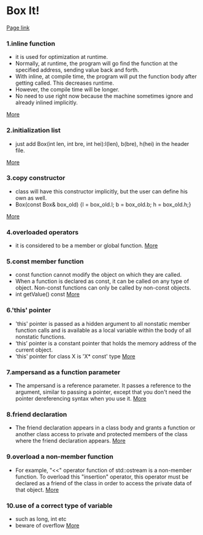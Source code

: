 # Box It!

[Page link](https://www.hackerrank.com/challenges/box-it/problem)

### 1.inline function
- it is used for optimization at runtime.
- Normally, at runtime, the program will go find the function at the specified address, sending value back and forth.
- With inline, at compile time, the program will put the function body after getting called. This decreases runtime.
- However, the compile time will be longer.
- No need to use right now because the machine sometimes ignore and already inlined implicitly.

[More](https://stackoverflow.com/questions/1759300/when-should-i-write-the-keyword-inline-for-a-function-method)

### 2.initialization list
- just add Box(int len, int bre, int hei):l(len), b(bre), h(hei) in the header file.

[More](https://www.cprogramming.com/tutorial/initialization-lists-c++.html)

### 3.copy constructor
- class will have this constructor implicitly, but the user can define his own as well.
- Box(const Box& box_old) {l = box_old.l; b = box_old.b; h = box_old.h;}

[More](https://www.geeksforgeeks.org/copy-constructor-in-cpp/)

### 4.overloaded operators
- it is considered to be a member or global function.
[More](https://www.ibm.com/support/knowledgecenter/en/SSLTBW_2.2.0/com.ibm.zos.v2r2.cbclx01/cplr318.htm)

### 5.const member function
- const function cannot modify the object on which they are called.
- When a function is declared as const, it can be called on any type of object. Non-const functions can only be called by non-const objects.
- int getValue() const
[More](https://www.geeksforgeeks.org/const-member-functions-c/)

### 6.'this' pointer
- 'this' pointer is passed as a hidden argument to all nonstatic member function calls and is available as a local variable within the body of all nonstatic functions.
- ‘this’ pointer is a constant pointer that holds the memory address of the current object.
- 'this' pointer for class X is 'X* const' type 
[More](https://www.geeksforgeeks.org/this-pointer-in-c/)

### 7.ampersand as a function parameter
- The ampersand is a reference parameter. It passes a reference to the argument, similar to passing a pointer, except that you don't need the pointer dereferencing syntax when you use it.
[More](https://www.quora.com/What-does-ampersand-operator-do-in-a-C-C++-function-argument)

### 8.friend declaration
- The friend declaration appears in a class body and grants a function or another class access to private and protected members of the class where the friend declaration appears.
[More](http://en.cppreference.com/w/cpp/language/friend)

### 9.overload a non-member function
- For example, "<<" operator function of std::ostream is a non-member function. To overload this "insertion" operator, this operator must be declared as a friend of the class in order to access the private data of that object.
[More](https://docs.microsoft.com/en-us/cpp/standard-library/overloading-the-output-operator-for-your-own-classes)

### 10.use of a correct type of variable
- such as long, int etc
- beware of overflow
[More](https://stackoverflow.com/questions/31662792/multiplication-of-two-integers-in-c)